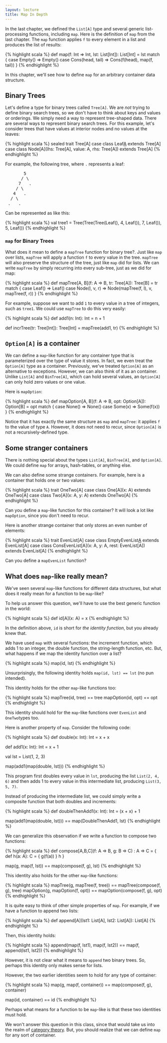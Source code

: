 ```yaml
---
layout: lecture
title: Map In Depth
---
```


In the last chapter, we defined the `List[A]` type and several generic list-
processing functions, including `map`. Here is the definition of `map`
from the last chapter. The `map` function applies `f` to every element
in a list and produces the list of results:

{% highlight scala %}
def map(f: Int => Int, lst: List[Int]): List[Int] = lst match {
  case Empty() => Empty()
  case Cons(head, tail) => Cons(f(head), map(f, tail))
}
{% endhighlight %}

In this chapter, we'll see how to define `map` for an arbitrary container
data structure.

## Binary Trees

Let's define a type for binary trees called `Tree[A]`. We are *not* trying to
define binary search trees, so we don't have to think about keys and values
or orderings. We simply need a way to represent tree-shaped data.
There are several ways to represent binary search trees. For this example,
let's consider trees that have values at interior nodes and no values
at the leaves:

{% highlight scala %}
sealed trait Tree[A]
case class Leaf[A]() extends Tree[A]
case class Node[A](lhs: Tree[A], value: A, rhs: Tree[A]) extends Tree[A]
{% endhighlight %}

For example, the following tree, where `.` represents a leaf:

<pre>
       5
      / \
     7   .
    / \
   4   .
  / \
 .   .
</pre>

Can be represented as like this:

{% highlight scala %}
val tree1 = Tree(Tree(Tree(Leaf(), 4, Leaf()), 7, Leaf()), 5, Leaf())
{% endhighlight %}

### `map` for Binary Trees

What does it mean to define a `mapTree` function for binary tree?. Just like
`map` over lists, `mapTree` will apply a function `f` to every value in
the tree. `mapTree` will also preserve the structure of the tree, just
like `map` did for lists. We can write `mapTree` by simply recurring into every sub-tree,
just as we did for map:

{% highlight scala %}
def mapTree[A, B](f: A => B, tr: Tree[A]): Tree[B] = tr match {
  case Leaf() => Leaf()
  case Node(l, v, r) => Node(mapTree(f, l), v, mapTree(f, r))
}
{% endhighlight %}

For example, suppose we want to add `1` to every value in a tree of integers,
such as `tree1`. We could use `mapTree` to do this very easily:

{% highlight scala %}
def add1(n: Int): Int = n + 1

def incrTree(tr: Tree[Int]): Tree[Int] = mapTree(add1, tr)
{% endhighlight %}


## `Option[A]` is a container

We can define a `map`-like function for any container type that is parameterized
over the type of value it stores. In fact, we even treat the `Option[A]` type
as a container. Previously, we've treated `Option[A]` as an alternative to
exceptions. However, we can also think of it as an container. Unlike
`List[A]` and `BinTree[A]`, which can hold several values, an `Option[A]`
can only hold zero values or one value.

Here is `mapOption`:

{% highlight scala %}
def mapOption[A, B](f: A => B, opt: Option[A]): Option[B] = opt match {
  case None() => None()
  case Some(x) => Some(f(x))
}
{% endhighlight %}

Notice that it has exactly the same structure as `map` and `mapTree`: it
applies `f` to the value of type `A`. However, it does not need to
recur, since `Option[A]` is not a recursively-defined type.

## Some stranger containers

There is nothing special about the types `List[A]`, `BinTree[A]`, and
`Option[A]`. We could define `map` for arrays, hash-tables, or anything else.

We can also define some strange containers. For example, here is a container
that holds one or two values:

{% highlight scala %}
trait OneTwo[A]
case class One[A](x: A) extends OneTwo[A]
case class Two[A](x: A, y: A) extends OneTwo[A]
{% endhighlight %}

Can you define a `map`-like function for this container? It will look a lot like
`mapOption`, since you don't need to recur.

Here is another strange container that only stores an even number of elements:

{% highlight scala %}
trait EvenList[A]
case class EmptyEvenList[A]() extends EvenList[A]
case class ConsEvenList[A](x: A, y: A, rest: EvenList[A]) extends EvenList[A]
{% endhighlight %}

Can you define a `mapEvenList` function?

## What does `map`-like really mean?

We've seen several `map`-like functions for different data structures, but what
does it really mean for a function to be `map`-like?

To help us answer this question, we'll have to use the best generic function
in the world:

{% highlight scala %}
def id[A](x: A) = x
{% endhighlight %}

In the definition above, `id` is short for *the identity function*, but you
already knew that.

We have used `map` with several functions: the increment function, which adds 1
to an integer, the double function, the string-length function, etc. But,
what happens if we map the identity function over a list?

{% highlight scala %}
map(id, lst)
{% endhighlight %}

Unsurprisingly, the following identity holds `map(id, lst) == lst` (no pun
intended).

This identity holds for the other `map`-like functions too:

{% highlight scala %}
mapTree(id, tree) == tree
mapOption(id, opt) == opt
{% endhighlight %}

This identity should hold for the `map`-like functions over `EvenList` and
`OneTwo`types too.

Here is another property of `map`. Consider the following code:

{% highlight scala %}
def double(x: Int): Int = x + x

def add1(x: Int): Int = x + 1

val lst = List(1, 2, 3)

map(add1(map(double, lst)))
{% endhighlight %}

This program first doubles every value in `lst`, producing the list
`List(2, 4, 6)` and then adds 1 to every value in this intermediate list, producing
`List(3, 5, 7)`.

Instead of producing the intermediate list, we could simply write a composite
function that both doubles and increments:

{% highlight scala %}
def doubleThenAdd1(x: Int): Int = (x + x) + 1

map(add1(map(double, lst))) == map(DoubleThenAdd1, lst)
{% endhighlight %}

We can generalize this observation if we write a function to compose two
functions:

{% highlight scala %}
def compose[A,B,C](f: A => B, g: B => C) : A => C = {
  def h(a: A): C = { g(f(a)) }
  h
}

map(g, map(f, lst)) == map(compose(f, g), lst)
{% endhighlight %}

This identity also holds for the other `map`-like functions:

{% highlight scala %}
mapTree(g, mapTree(f, tree)) == mapTree(compose(f, g), tree)
mapOption(g, mapOption(f, opt)) == mapOption(compose(f, g), opt)
{% endhighlight %}

It is quite easy to think of other simple properties of `map`. For example,
if we have a function to append two lists:

{% highlight scala %}
def append[A](lst1: List[A], lst2: List[A]): List[A]
{% endhighlight %}

Then, this identity holds:

{% highlight scala %}
append(map(f, lst1), map(f, lst2)) == map(f, append(lst1, lst2))
{% endhighlight %}

However, it is not clear what it means to `append` two binary trees. So, perhaps
this identity only makes sense for lists.

However, the two earlier identities seem to hold for any type of container:

{% highlight scala %}
map(g, map(f, container)) == map(compose(f, g), container)

map(id, container) == id
{% endhighlight %}

Perhaps what means for a function to be `map`-like is that these two identities
must hold.

We won't answer this question in this class, since that would take us into
the realm of [category theory]. But, you should realize that we can define
`map` for any sort of container.

[category theory]: http://en.wikipedia.org/wiki/Functor